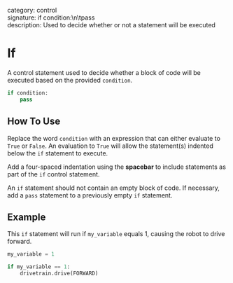 category: control  
signature: if condition:\n\tpass  
description: Used to decide whether or not a statement will be executed  

# If

A control statement used to decide whether a block of code will be executed based on the provided `condition`.

```python
if condition:
    pass 
```

## How To Use

Replace the word `condition` with an expression that can either evaluate to `True` or `False`. An evaluation to `True` will allow the statement(s) indented below the `if` statement to execute.

Add a four-spaced indentation using the **spacebar** to include statements as part of the `if` control statement. 

An `if` statement should not contain an empty block of code. If necessary, add a `pass` statement to a previously empty `if` statement. 

## Example

This `if` statement will run if `my_variable` equals 1, causing the robot to drive forward.

```python
my_variable = 1

if my_variable == 1:
    drivetrain.drive(FORWARD)
```

<advanced>
</advanced>
